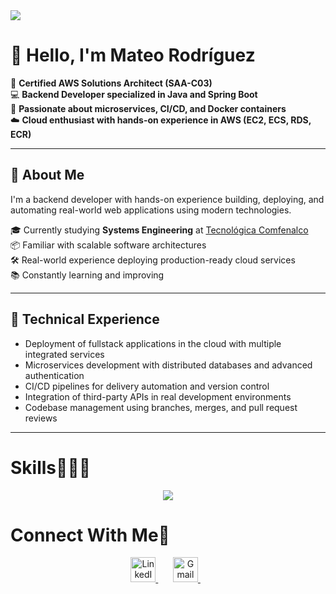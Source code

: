 <img src="https://gitlab.com/MateoRodriguez0/MateoRodriguez0/-/raw/main/115834477-dbab4500-a447-11eb-908a-139a6edaec5c.gif?ref_type=heads">

# 👋 Hello, I'm Mateo Rodríguez 

🧠 **Certified AWS Solutions Architect (SAA-C03)**  
💻 **Backend Developer specialized in Java and Spring Boot**  
🐳 **Passionate about microservices, CI/CD, and Docker containers**  
☁️ **Cloud enthusiast with hands-on experience in AWS (EC2, ECS, RDS, ECR)**

---

## 🚀 About Me
I'm a backend developer with hands-on experience building, deploying, and automating real-world web applications using modern technologies.

🎓 Currently studying **Systems Engineering** at [Tecnológica Comfenalco](https://tecnologicocomfenalco.edu.co/)  
📦 Familiar with scalable software architectures  
🛠️ Real-world experience deploying production-ready cloud services  
📚 Constantly learning and improving

---

## 🚀 Technical Experience

- Deployment of fullstack applications in the cloud with multiple integrated services  
- Microservices development with distributed databases and advanced authentication  
- CI/CD pipelines for delivery automation and version control  
- Integration of third-party APIs in real development environments  
- Codebase management using branches, merges, and pull request reviews

---

# Skills👨🏻‍💻 
<p align="center">
  <a href="https://skillicons.dev">
    <img src="https://skillicons.dev/icons?i=java,spring,hibernate,eclipse,postman,mysql,postgres,git,github,html,css,js,tailwind,react,docker,aws,gcp,redis,maven"/>
  </a>
</p>

# Connect With Me🤝

<p align="center">
  <a href="https://www.linkedin.com/in/mateo-josue-rodriguez/" target="_blank">
    <img alt="LinkedIn" src="https://skillicons.dev/icons?i=linkedin" height="40" />
  </a>&nbsp;&nbsp;
  &nbsp;&nbsp;
  <a href="mailto:mateo204r@gmail.com">
    <img alt="Gmail" src="https://skillicons.dev/icons?i=gmail" height="40" />
  </a>&nbsp;&nbsp;
</p>
